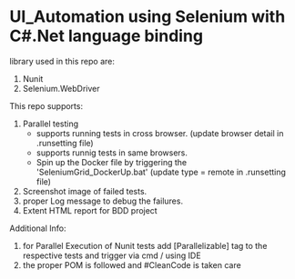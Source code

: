 # UI_Automation using Selenium with C#.Net language binding

library used in this repo are:

1. Nunit
2. Selenium.WebDriver

This repo supports:

1. Parallel testing 
    * supports running tests in cross browser. (update browser detail in .runsetting file)
    * supports runnig tests in same browsers.
    - Spin up the Docker file by triggering the 'SeleniumGrid_DockerUp.bat' (update type = remote in .runsetting file)
2. Screenshot image of failed tests.
3. proper Log message to debug the failures.
4. Extent HTML report for BDD project

Additional Info: 

1. for Parallel Execution of Nunit tests add [Parallelizable] tag to the respective tests and trigger via cmd / using IDE
2. the proper POM is followed and #CleanCode is taken care